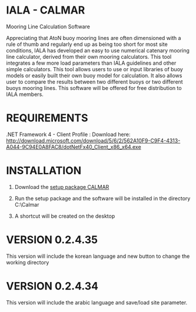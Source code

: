 IALA - CALMAR
=============

Mooring Line Calculation Software

Appreciating that AtoN buoy mooring lines are often dimensioned with a rule of thumb and regularly end up as being too short for most site conditions, IALA has developed an easy to use numerical catenary mooring line calculator, derived from their own mooring calculators.
This tool integrates a few more load parameters than IALA guidelines and other simple calculators.
This tool allows users to use or input libraries of buoy models or easily built their own buoy model for calculation.
It also allows user to compare the results between two different buoys or two different buoys mooring lines. 
This software will be offered for free distribution to IALA members.

REQUIREMENTS
============

.NET Framework 4 - Client Profile :
Download here: <a href="http://download.microsoft.com/download/5/6/2/562A10F9-C9F4-4313-A044-9C94E0A8FAC8/dotNetFx40_Client_x86_x64.exe">http://download.microsoft.com/download/5/6/2/562A10F9-C9F4-4313-A044-9C94E0A8FAC8/dotNetFx40_Client_x86_x64.exe</a>

INSTALLATION
============
1) Download the <a href="https://raw.github.com/IALA-CALMAR/CALMAR/master/setup.exe">setup package CALMAR</a>

2) Run the setup package and the software will be installed in the directory C:\Calmar

3) A shortcut will be created on the desktop

VERSION 0.2.4.35
================

This version will include the korean language and new button to change the working directory

VERSION 0.2.4.34
================

This version will include the arabic language and save/load site parameter.